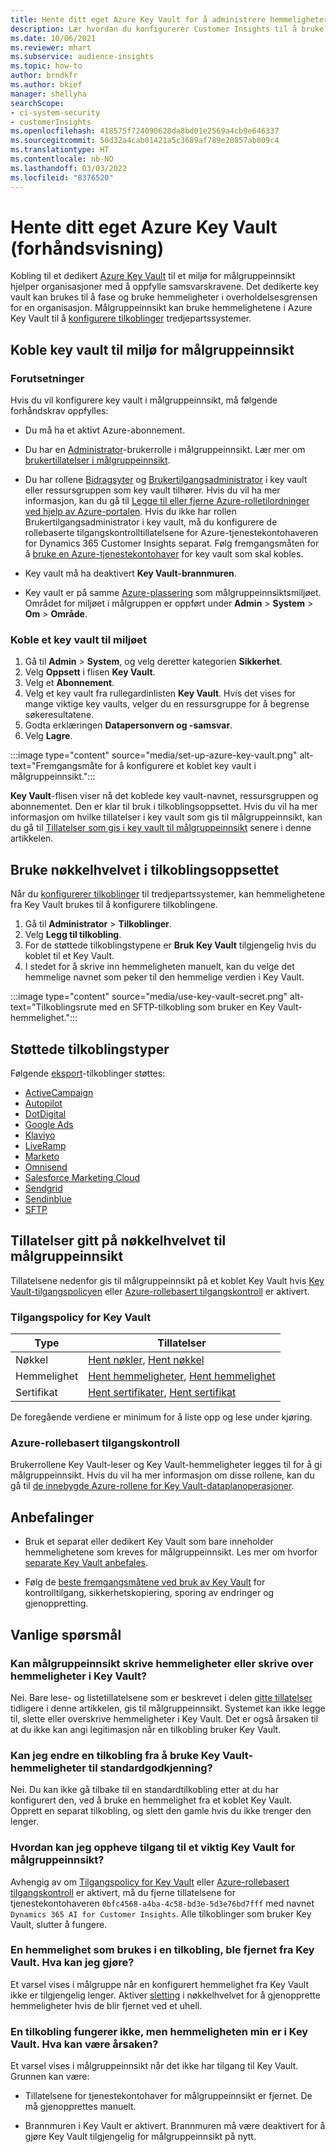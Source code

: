 ```yaml
---
title: Hente ditt eget Azure Key Vault for å administrere hemmeligheter
description: Lær hvordan du konfigurerer Customer Insights til å bruke ditt eget Azure Key Vault.
ms.date: 10/06/2021
ms.reviewer: mhart
ms.subservice: audience-insights
ms.topic: how-to
author: brndkfr
ms.author: bkief
manager: shellyha
searchScope:
- ci-system-security
- customerInsights
ms.openlocfilehash: 418575f724090628da8bd01e2569a4cb9e646337
ms.sourcegitcommit: 50d32a4cab01421a5c3689af789e20857ab009c4
ms.translationtype: HT
ms.contentlocale: nb-NO
ms.lasthandoff: 03/03/2022
ms.locfileid: "8376520"
---
```

# <a name="bring-your-own-azure-key-vault-preview"></a>Hente ditt eget Azure Key Vault (forhåndsvisning)

Kobling til et dedikert [Azure Key Vault](/azure/key-vault/general/basic-concepts) til et miljø for målgruppeinnsikt hjelper organisasjoner med å oppfylle samsvarskravene.
Det dedikerte key vault kan brukes til å fase og bruke hemmeligheter i overholdelsesgrensen for en organisasjon. Målgruppeinnsikt kan bruke hemmelighetene i Azure Key Vault til å [konfigurere tilkoblinger](connections.md) tredjepartssystemer.

## <a name="link-the-key-vault-to-the-audience-insights-environment"></a>Koble key vault til miljø for målgruppeinnsikt

### <a name="prerequisites"></a>Forutsetninger

Hvis du vil konfigurere key vault i målgruppeinnsikt, må følgende forhåndskrav oppfylles:

- Du må ha et aktivt Azure-abonnement.

- Du har en [Administrator](permissions.md#admin)-brukerrolle i målgruppeinnsikt. Lær mer om [brukertillatelser i målgruppeinnsikt](permissions.md#assign-roles-and-permissions).

- Du har rollene [Bidragsyter](/azure/role-based-access-control/built-in-roles#contributor) og [Brukertilgangsadministrator](/azure/role-based-access-control/built-in-roles#user-access-administrator) i key vault eller ressursgruppen som key vault tilhører. Hvis du vil ha mer informasjon, kan du gå til [Legge til eller fjerne Azure-rolletilordninger ved hjelp av Azure-portalen](/azure/role-based-access-control/role-assignments-portal). Hvis du ikke har rollen Brukertilgangsadministrator i key vault, må du konfigurere de rollebaserte tilgangskontrolltillatelsene for Azure-tjenestekontohaveren for Dynamics 365 Customer Insights separat. Følg fremgangsmåten for å [bruke en Azure-tjenestekontohaver](connect-service-principal.md) for key vault som skal kobles.

- Key vault må ha deaktivert **Key Vault-brannmuren**.

- Key vault er på samme [Azure-plassering](https://azure.microsoft.com/global-infrastructure/geographies/#overview) som målgruppeinnsiktsmiljøet. Området for miljøet i målgruppen er oppført under **Admin** > **System** > **Om** > **Område**.

### <a name="link-a-key-vault-to-the-environment"></a>Koble et key vault til miljøet

1. Gå til **Admin** > **System**, og velg deretter kategorien **Sikkerhet**.
1. Velg **Oppsett** i flisen **Key Vault**.
1. Velg et **Abonnement**.
1. Velg et key vault fra rullegardinlisten **Key Vault**. Hvis det vises for mange viktige key vaults, velger du en ressursgruppe for å begrense søkeresultatene.
1. Godta erklæringen **Datapersonvern og -samsvar**.
1. Velg **Lagre**.

:::image type="content" source="media/set-up-azure-key-vault.png" alt-text="Fremgangsmåte for å konfigurere et koblet key vault i målgruppeinnsikt.":::

**Key Vault**-flisen viser nå det koblede key vault-navnet, ressursgruppen og abonnementet. Den er klar til bruk i tilkoblingsoppsettet.
Hvis du vil ha mer informasjon om hvilke tillatelser i key vault som gis til målgruppeinnsikt, kan du gå til [Tillatelser som gis i key vault til målgruppeinnsikt](#permissions-granted-on-the-key-vault-to-audience-insights) senere i denne artikkelen.

## <a name="use-the-key-vault-in-the-connection-setup"></a>Bruke nøkkelhvelvet i tilkoblingsoppsettet

Når du [konfigurerer tilkoblinger](connections.md) til tredjepartssystemer, kan hemmelighetene fra Key Vault brukes til å konfigurere tilkoblingene.

1. Gå til **Administrator** > **Tilkoblinger**.
1. Velg **Legg til tilkobling**.
1. For de støttede tilkoblingstypene er **Bruk Key Vault** tilgjengelig hvis du koblet til et Key Vault.
1. I stedet for å skrive inn hemmeligheten manuelt, kan du velge det hemmelige navnet som peker til den hemmelige verdien i Key Vault.

:::image type="content" source="media/use-key-vault-secret.png" alt-text="Tilkoblingsrute med en SFTP-tilkobling som bruker en Key Vault-hemmelighet.":::

## <a name="supported-connection-types"></a>Støttede tilkoblingstyper

Følgende [eksport](export-destinations.md)-tilkoblinger støttes:

* [ActiveCampaign](export-active-campaign.md)
* [Autopilot](export-autopilot.md)
* [DotDigital](export-dotdigital.md)
* [Google Ads](export-google-ads.md)
* [Klaviyo](export-klaviyo.md)
* [LiveRamp](export-liveramp.md)
* [Marketo](export-marketo.md)
* [Omnisend](export-omnisend.md)
* [Salesforce Marketing Cloud](export-salesforce.md)
* [Sendgrid](export-sendgrid.md)
* [Sendinblue](export-sendinblue.md)
* [SFTP](export-sftp.md)

## <a name="permissions-granted-on-the-key-vault-to-audience-insights"></a>Tillatelser gitt på nøkkelhvelvet til målgruppeinnsikt

Tillatelsene nedenfor gis til målgruppeinnsikt på et koblet Key Vault hvis [Key Vault-tilgangspolicyen](/azure/key-vault/general/assign-access-policy?tabs=azure-portal) eller [Azure-rollebasert tilgangskontroll](/azure/key-vault/general/rbac-guide?tabs=azure-cli) er aktivert.

### <a name="key-vault-access-policy"></a>Tilgangspolicy for Key Vault

| Type        | Tillatelser          |
| ----------- | -------------------- |
| Nøkkel         | [Hent nøkler](/rest/api/keyvault/get-keys), [Hent nøkkel](/rest/api/keyvault/get-key)                                 |
| Hemmelighet      | [Hent hemmeligheter](/rest/api/keyvault/get-secrets), [Hent hemmelighet](/rest/api/keyvault/get-secret)                     |
| Sertifikat | [Hent sertifikater](/rest/api/keyvault/get-certificates), [Hent sertifikat](/rest/api/keyvault/get-certificate) |

De foregående verdiene er minimum for å liste opp og lese under kjøring.

### <a name="azure-role-based-access-control"></a>Azure-rollebasert tilgangskontroll

Brukerrollene Key Vault-leser og Key Vault-hemmeligheter legges til for å gi målgruppeinnsikt. Hvis du vil ha mer informasjon om disse rollene, kan du gå til [de innebygde Azure-rollene for Key Vault-dataplanoperasjoner](/azure/key-vault/general/rbac-guide?tabs=azure-cli).

## <a name="recommendations"></a>Anbefalinger

- Bruk et separat eller dedikert Key Vault som bare inneholder hemmelighetene som kreves for målgruppeinnsikt. Les mer om hvorfor [separate Key Vault anbefales](/azure/key-vault/general/best-practices#why-we-recommend-separate-key-vaults).

- Følg de [beste fremgangsmåtene ved bruk av Key Vault](/azure/key-vault/general/best-practices#turn-on-logging) for kontrolltilgang, sikkerhetskopiering, sporing av endringer og gjenoppretting.

## <a name="frequently-asked-questions"></a>Vanlige spørsmål

### <a name="can-audience-insights-write-secrets-or-overwrite-secrets-into-the-key-vault"></a>Kan målgruppeinnsikt skrive hemmeligheter eller skrive over hemmeligheter i Key Vault?

Nei. Bare lese- og listetillatelsene som er beskrevet i delen [gitte tillatelser](#permissions-granted-on-the-key-vault-to-audience-insights) tidligere i denne artikkelen, gis til målgruppeinnsikt. Systemet kan ikke legge til, slette eller overskrive hemmeligheter i Key Vault. Det er også årsaken til at du ikke kan angi legitimasjon når en tilkobling bruker Key Vault.

### <a name="can-i-change-a-connection-from-using-key-vault-secrets-to-default-authentication"></a>Kan jeg endre en tilkobling fra å bruke Key Vault-hemmeligheter til standardgodkjenning?

Nei. Du kan ikke gå tilbake til en standardtilkobling etter at du har konfigurert den, ved å bruke en hemmelighet fra et koblet Key Vault. Opprett en separat tilkobling, og slett den gamle hvis du ikke trenger den lenger.

### <a name="how-can-i-revoke-access-to-a-key-vault-for-audience-insights"></a>Hvordan kan jeg oppheve tilgang til et viktig Key Vault for målgruppeinnsikt?

Avhengig av om [Tilgangspolicy for Key Vault](/azure/key-vault/general/assign-access-policy?tabs=azure-portal) eller [Azure-rollebasert tilgangskontroll](/azure/key-vault/general/rbac-guide?tabs=azure-cli) er aktivert, må du fjerne tillatelsene for tjenestekontohaveren `0bfc4568-a4ba-4c58-bd3e-5d3e76bd7fff` med navnet `Dynamics 365 AI for Customer Insights`. Alle tilkoblinger som bruker Key Vault, slutter å fungere.

### <a name="a-secret-thats-used-in-a-connection-got-removed-from-the-key-vault-what-can-i-do"></a>En hemmelighet som brukes i en tilkobling, ble fjernet fra Key Vault. Hva kan jeg gjøre?

Et varsel vises i målgruppe når en konfigurert hemmelighet fra Key Vault ikke er tilgjengelig lenger. Aktiver [sletting](/azure/key-vault/general/soft-delete-overview) i nøkkelhvelvet for å gjenopprette hemmeligheter hvis de blir fjernet ved et uhell.

### <a name="a-connection-doesnt-work-but-my-secret-is-in-the-key-vault-what-might-be-the-cause"></a>En tilkobling fungerer ikke, men hemmeligheten min er i Key Vault. Hva kan være årsaken?

Et varsel vises i målgruppeinnsikt når det ikke har tilgang til Key Vault. Grunnen kan være:

- Tillatelsene for tjenestekontohaver for målgruppeinnsikt er fjernet. De må gjenopprettes manuelt.

- Brannmuren i Key Vault er aktivert. Brannmuren må være deaktivert for å gjøre Key Vault tilgjengelig for målgruppeinnsikt på nytt.
